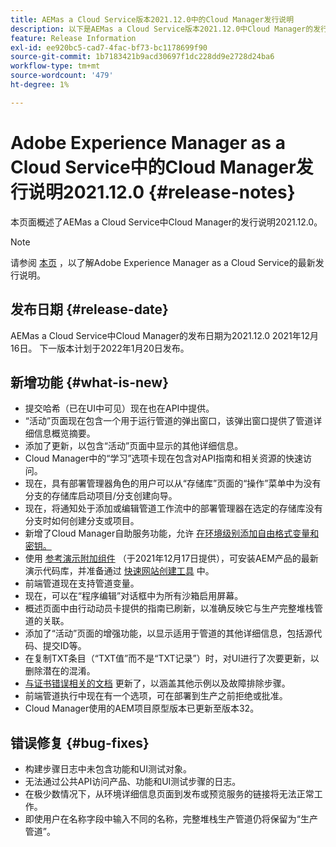 ```yaml
---
title: AEMas a Cloud Service版本2021.12.0中的Cloud Manager发行说明
description: 以下是AEMas a Cloud Service版本2021.12.0中Cloud Manager的发行说明。
feature: Release Information
exl-id: ee920bc5-cad7-4fac-bf73-bc1178699f90
source-git-commit: 1b7183421b9acd30697f1dc228dd9e2728d24ba6
workflow-type: tm+mt
source-wordcount: '479'
ht-degree: 1%

---
```


# Adobe Experience Manager as a Cloud Service中的Cloud Manager发行说明2021.12.0 {#release-notes}

本页面概述了AEMas a Cloud Service中Cloud Manager的发行说明2021.12.0。

>[!NOTE]
>
>请参阅 [本页](/help/release-notes/release-notes-cloud/release-notes-current.md) ，以了解Adobe Experience Manager as a Cloud Service的最新发行说明。

## 发布日期 {#release-date}

AEMas a Cloud Service中Cloud Manager的发布日期为2021.12.0 2021年12月16日。 下一版本计划于2022年1月20日发布。

## 新增功能 {#what-is-new}

* 提交哈希（已在UI中可见）现在也在API中提供。
* “活动”页面现在包含一个用于运行管道的弹出窗口，该弹出窗口提供了管道详细信息概览摘要。
* 添加了更新，以包含“活动”页面中显示的其他详细信息。
* Cloud Manager中的“学习”选项卡现在包含对API指南和相关资源的快速访问。
* 现在，具有部署管理器角色的用户可以从“存储库”页面的“操作”菜单中为没有分支的存储库启动项目/分支创建向导。
* 现在，将通知处于添加或编辑管道工作流中的部署管理器在选定的存储库没有分支时如何创建分支或项目。
* 新增了Cloud Manager自助服务功能，允许 [在环境级别添加自由格式变量和密钥。](/help/implementing/cloud-manager/environment-variables.md)
* 使用 [参考演示附加组件](/help/journey-sites/demos-add-on/overview.md) （于2021年12月17日提供），可安装AEM产品的最新演示代码库，并准备通过 [快速网站创建工具](/help/journey-sites/quick-site/overview.md) 中。
* 前端管道现在支持管道变量。
* 现在，可以在“程序编辑”对话框中为所有沙箱启用屏幕。
* 概述页面中由行动动员卡提供的指南已刷新，以准确反映它与生产完整堆栈管道的关联。
* 添加了“活动”页面的增强功能，以显示适用于管道的其他详细信息，包括源代码、提交ID等。
* 在复制TXT条目（“TXT值”而不是“TXT记录”）时，对UI进行了次要更新，以删除潜在的混淆。
* [与证书错误相关的文档](/help/implementing/cloud-manager/managing-ssl-certifications/add-ssl-certificate.md#certificate-errors) 更新了，以涵盖其他示例以及故障排除步骤。
* 前端管道执行中现在有一个选项，可在部署到生产之前拒绝或批准。
* Cloud Manager使用的AEM项目原型版本已更新至版本32。


## 错误修复 {#bug-fixes}

* 构建步骤日志中未包含功能和UI测试对象。
* 无法通过公共API访问产品、功能和UI测试步骤的日志。
* 在极少数情况下，从环境详细信息页面到发布或预览服务的链接将无法正常工作。
* 即使用户在名称字段中输入不同的名称，完整堆栈生产管道仍将保留为“生产管道”。
